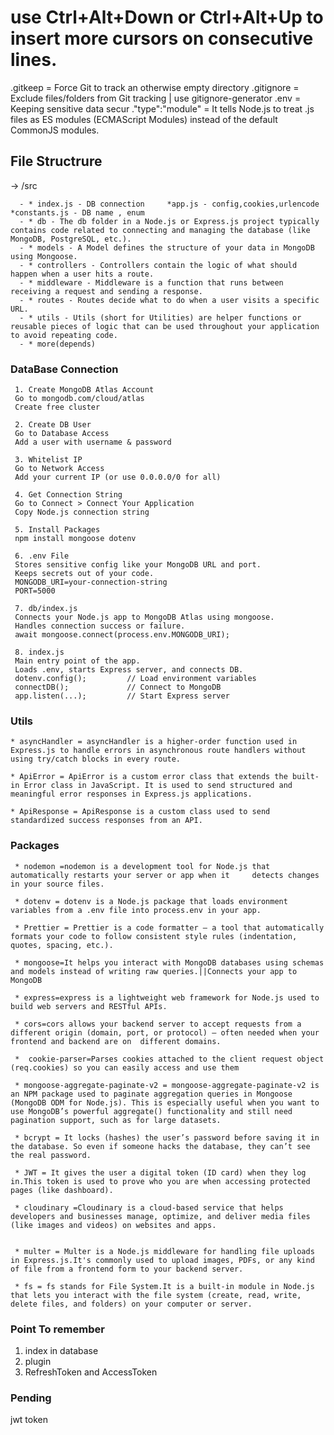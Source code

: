 # use Ctrl+Alt+Down or Ctrl+Alt+Up to insert more cursors on consecutive lines. 

.gitkeep =	Force Git to track an otherwise empty directory
.gitignore = Exclude files/folders from Git tracking | use gitignore-generator
.env = Keeping sensitive data secur
."type":"module" =  It tells Node.js to treat .js files as ES modules (ECMAScript Modules) instead of the default CommonJS modules.



## File Structrure ##

-> /src
      
      - * index.js - DB connection     *app.js - config,cookies,urlencode      *constants.js - DB name , enum
      - * db - The db folder in a Node.js or Express.js project typically contains code related to connecting and managing the database (like MongoDB, PostgreSQL, etc.).
      - * models - A Model defines the structure of your data in MongoDB using Mongoose.
      - * controllers - Controllers contain the logic of what should happen when a user hits a route.
      - * middleware - Middleware is a function that runs between receiving a request and sending a response.
      - * routes - Routes decide what to do when a user visits a specific URL.
      - * utils - Utils (short for Utilities) are helper functions or reusable pieces of logic that can be used throughout your application to avoid repeating code.
      - * more(depends)




### DataBase Connection ###

     1. Create MongoDB Atlas Account
     Go to mongodb.com/cloud/atlas
     Create free cluster
     
     2. Create DB User
     Go to Database Access
     Add a user with username & password
     
     3. Whitelist IP
     Go to Network Access
     Add your current IP (or use 0.0.0.0/0 for all)
     
     4. Get Connection String
     Go to Connect > Connect Your Application
     Copy Node.js connection string
     
     5. Install Packages
     npm install mongoose dotenv
     
     6. .env File
     Stores sensitive config like your MongoDB URL and port.
     Keeps secrets out of your code.
     MONGODB_URI=your-connection-string
     PORT=5000
     
     7. db/index.js
     Connects your Node.js app to MongoDB Atlas using mongoose.
     Handles connection success or failure.
     await mongoose.connect(process.env.MONGODB_URI);
     
     8. index.js
     Main entry point of the app.
     Loads .env, starts Express server, and connects DB.
     dotenv.config();         // Load environment variables
     connectDB();             // Connect to MongoDB
     app.listen(...);         // Start Express server






### Utils ###

    * asyncHandler = asyncHandler is a higher-order function used in Express.js to handle errors in asynchronous route handlers without using try/catch blocks in every route.
 
    * ApiError = ApiError is a custom error class that extends the built-in Error class in JavaScript. It is used to send structured and meaningful error responses in Express.js applications.
 
    * ApiResponse = ApiResponse is a custom class used to send standardized success responses from an API.











### Packages ###

     * nodemon =nodemon is a development tool for Node.js that automatically restarts your server or app when it     detects changes in your source files.
      
     * dotenv = dotenv is a Node.js package that loads environment variables from a .env file into process.env in your app.
      
     * Prettier = Prettier is a code formatter — a tool that automatically formats your code to follow consistent style rules (indentation, quotes, spacing, etc.).
      
     * mongoose=It helps you interact with MongoDB databases using schemas and models instead of writing raw queries.||Connects your app to MongoDB
      
     * express=express is a lightweight web framework for Node.js used to build web servers and RESTful APIs.
 
     * cors=cors allows your backend server to accept requests from a different origin (domain, port, or protocol) — often needed when your frontend and backend are on  different domains.
 
     *  cookie-parser=Parses cookies attached to the client request object (req.cookies) so you can easily access and use them

     * mongoose-aggregate-paginate-v2 = mongoose-aggregate-paginate-v2 is an NPM package used to paginate aggregation queries in Mongoose (MongoDB ODM for Node.js). This is especially useful when you want to use MongoDB’s powerful aggregate() functionality and still need pagination support, such as for large datasets.

     * bcrypt = It locks (hashes) the user’s password before saving it in the database. So even if someone hacks the database, they can’t see the real password.

     * JWT = It gives the user a digital token (ID card) when they log in.This token is used to prove who you are when accessing protected pages (like dashboard).

     * cloudinary =Cloudinary is a cloud-based service that helps developers and businesses manage, optimize, and deliver media files (like images and videos) on websites and apps.


     * multer = Multer is a Node.js middleware for handling file uploads in Express.js.It's commonly used to upload images, PDFs, or any kind of file from a frontend form to your backend server.
      
     * fs = fs stands for File System.It is a built-in module in Node.js that lets you interact with the file system (create, read, write, delete files, and folders) on your computer or server.   






### Point To remember ###

1. index in database 
2. plugin
3. RefreshToken and AccessToken



### Pending ###

jwt token